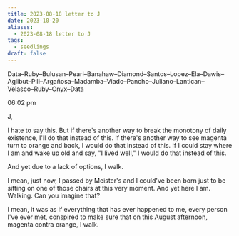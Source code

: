 ```yaml
---
title: 2023-08-18 letter to J
date: 2023-10-20
aliases:
  - 2023-08-18 letter to J
tags:
  - seedlings
draft: false
---
```

Data–Ruby–Bulusan–Pearl–Banahaw–Diamond–Santos–Lopez–Ela–Dawis–Aglibut–Pili–Argañosa–Madamba–Viado–Pancho–Juliano–Lantican– Velasco–Ruby–Onyx–Data

06:02 pm

J,

I hate to say this. But if there's another way to break the monotony of daily existence, I'll do that instead of this. If there's another way to see magenta turn to orange and back, I would do that instead of this. If I could stay where I am and wake up old and say, "I lived well," I would do that instead of this.

And yet due to a lack of options, I walk.

I mean, just now, I passed by Meister's and I could've been born just to be sitting on one of those chairs at this very moment. And yet here I am. Walking. Can you imagine that?

I mean, it was as if everything that has ever happened to me, every person I've ever met, conspired to make sure that on this August afternoon, magenta contra orange, I walk.